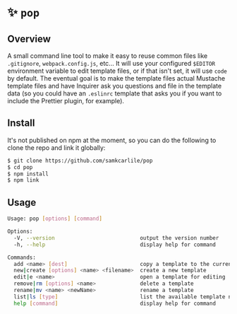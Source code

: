 # ✨ `pop`

## Overview

A small command line tool to make it easy to reuse common files like `.gitignore`, `webpack.config.js`, etc...
It will use your configured `$EDITOR` environment variable to edit template files, or if that isn't set, it will use `code` by default. The eventual goal is to make the template files actual Mustache template files and have Inquirer ask you questions and file in the template data (so you could have an `.eslinrc` template that asks you if you want to include the Prettier plugin, for example).

## Install
It's not published on npm at the moment, so you can do the following to clone the repo and link it globally:
```sh
$ git clone https://github.com/samkcarlile/pop
$ cd pop
$ npm install
$ npm link
```

## Usage

```sh
Usage: pop [options] [command]

Options:
  -V, --version                           output the version number
  -h, --help                              display help for command

Commands:
  add <name> [dest]                       copy a template to the current directory
  new|create [options] <name> <filename>  create a new template
  edit|e <name>                           open a template for editing
  remove|rm [options] <name>              delete a template
  rename|mv <name> <newName>              rename a template
  list|ls [type]                          list the available template names
  help [command]                          display help for command
```
